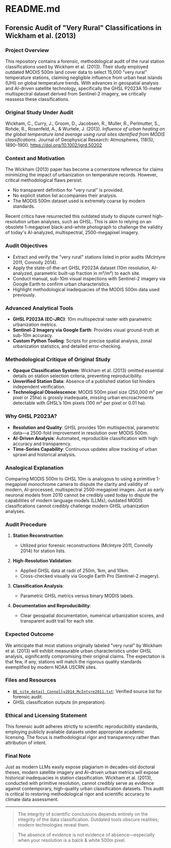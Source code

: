 # README.md

## Forensic Audit of "Very Rural" Classifications in Wickham et al. (2013)

### Project Overview
This repository contains a forensic, methodological audit of the rural station classifications used by Wickham et al. (2013). Their study employed outdated MODIS 500m land cover data to select 15,000 "very rural" temperature stations, claiming negligible influence from urban heat islands (UHI) on global temperature trends. With advances in geospatial analysis and AI-driven satellite technology, specifically the GHSL P2023A 10-meter multispectral dataset derived from Sentinel-2 imagery, we critically reassess these classifications.

### Original Study Under Audit
Wickham, C., Curry, J., Groom, D., Jacobsen, R., Muller, R., Perlmutter, S., Rohde, R., Rosenfeld, A., & Wurtele, J. (2013). *Influence of urban heating on the global temperature land average using rural sites identified from MODIS classifications*. Journal of Geophysical Research: Atmospheres, 118(5), 1890–1900. https://doi.org/10.1002/jgrd.50202

### Context and Motivation
The Wickham (2013) paper has become a cornerstone reference for claims minimizing the impact of urbanization on temperature records. However, critical methodological flaws persist:

- No transparent definition for "very rural" is provided.
- No explicit station list accompanies their analysis.
- The MODIS 500m dataset used is extremely coarse by modern standards.

Recent critics have resurrected this outdated study to dispute current high-resolution urban analyses, such as GHSL. This is akin to relying on an obsolete 1-megapixel black-and-white photograph to challenge the validity of today's AI-analyzed, multispectral, 2500-megapixel imagery.

### Audit Objectives
- Extract and verify the "very rural" stations listed in prior audits (McIntyre 2011, Connolly 2014).
- Apply the state-of-the-art GHSL P2023A dataset (10m resolution, AI-analyzed, parametric built-up fraction in m²/m²) to each site.
- Conduct manual, sub-10m visual inspections with Sentinel-2 imagery via Google Earth to confirm urban characteristics.
- Highlight methodological inadequacies of the MODIS 500m data used previously.

### Advanced Analytical Tools
- **GHSL P2023A (EC-JRC)**: 10m multispectral raster with parametric urbanization metrics.
- **Sentinel-2 Imagery via Google Earth**: Provides visual ground-truth at sub-10m accuracy.
- **Custom Python Tooling**: Scripts for precise spatial analysis, zonal urbanization statistics, and detailed error-checking.

### Methodological Critique of Original Study
- **Opaque Classification System**: Wickham et al. (2013) omitted essential details on station selection criteria, preventing reproducibility.
- **Unverified Station Data**: Absence of a published station list hinders independent verification.
- **Technological Obsolescence**: MODIS 500m pixel size (250,000 m² per pixel or 25ha) is grossly inadequate, missing urban encroachments detectable with GHSL’s 10m pixels (100 m² per pixel or 0.01 ha).

### Why GHSL P2023A?
- **Resolution and Quality**: GHSL provides 10m multispectral, parametric data—a 2500-fold improvement in resolution over MODIS 500m.
- **AI-Driven Analysis**: Automated, reproducible classification with high accuracy and transparency.
- **Time-Series Capability**: Continuous updates allow tracking of urban sprawl and historical analysis.

### Analogical Explanation
Comparing MODIS 500m to GHSL 10m is analogous to using a primitive 1-megapixel monochrome camera to dispute the clarity and validity of modern, AI-processed, multispectral 2500-megapixel images. Just as early neuronal models from 2010 cannot be credibly used today to dispute the capabilities of modern language models (LLMs), outdated MODIS classifications cannot credibly challenge modern GHSL urbanization analyses.

### Audit Procedure
1. **Station Reconstruction**:
   - Utilized prior forensic reconstructions (McIntyre 2011, Connolly 2014) for station lists.

2. **High-Resolution Validation**:
   - Applied GHSL data at radii of 250m, 1km, and 10km.
   - Cross-checked visually via Google Earth Pro (Sentinel-2 imagery).

3. **Classification Analysis**:
   - Parametric GHSL metrics versus binary MODIS labels.

4. **Documentation and Reproducibility**:
   - Clear geospatial documentation, numerical urbanization scores, and transparent audit trail for each site.

### Expected Outcome
We anticipate that most stations originally labeled "very rural" by Wickham et al. (2013) will exhibit measurable urban characteristics under GHSL analysis, significantly compromising their original claims. The expectation is that few, if any, stations will match the rigorous quality standards exemplified by modern NOAA USCRN sites.

### Files and Resources
- [`BE_site_detail_Connolly2014_McIntyre2011.txt`](https://github.com/orwell2024/GHCN-tools/blob/main/Wickham2013_forensicauditby_GHSLP2023A/BE_site_detail_Connolly2014_McIntyre2011.txt): Verified source list for forensic audit.
- GHSL classification outputs (in preparation).

### Ethical and Licensing Statement
This forensic audit adheres strictly to scientific reproducibility standards, employing publicly available datasets under appropriate academic licensing. The focus is methodological rigor and transparency rather than attribution of intent.

### Final Note
Just as modern LLMs easily expose plagiarism in decades-old doctoral theses, modern satellite imagery and AI-driven urban metrics will expose historical inadequacies in station classification. Wickham et al. (2013), conducted with primitive resolution, cannot credibly serve as evidence against contemporary, high-quality urban classification datasets. This audit is critical to restoring methodological rigor and scientific accuracy to climate data assessment.

---

> The integrity of scientific conclusions depends entirely on the integrity of the data classification. Outdated tools obscure realities; modern technologies reveal them.

> The absence of evidence is not evidence of absence—especially when your resolution is a balck & white 500m pixel.
